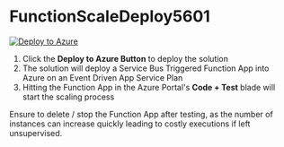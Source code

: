 # FunctionScaleDeploy5601

[![Deploy to Azure](https://aka.ms/deploytoazurebutton)](https://portal.azure.com/#create/Microsoft.Template/uri/https%3A%2F%2Fraw.githubusercontent.com%2Fmatt5689%2Ffunctionvnetinttest%2Fmain%2Fazuredeploy.json)

1. Click the **Deploy to Azure Button** to deploy the solution
2. The solution will deploy a Service Bus Triggered Function App into Azure on an Event Driven App Service Plan
3. Hitting the Function App in the Azure Portal's **Code + Test** blade will start the scaling process

Ensure to delete / stop the Function App after testing, as the number of instances can increase quickly leading to costly executions if left unsupervised.
